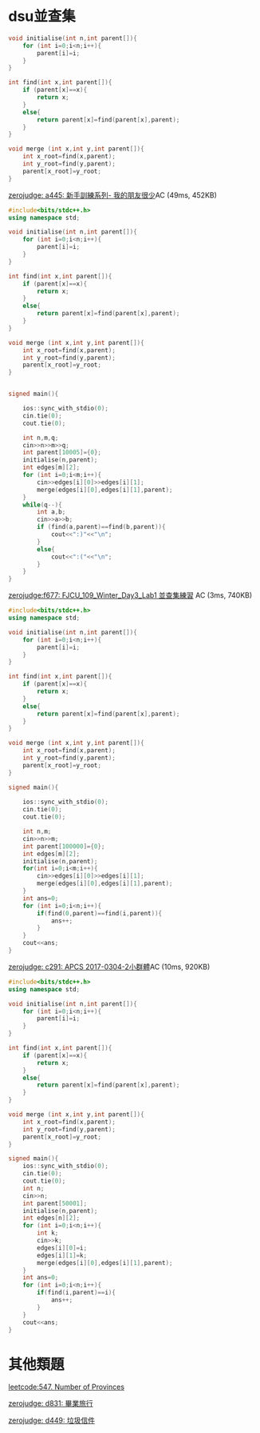 dsu並查集
==

```cpp
void initialise(int n,int parent[]){
    for (int i=0;i<n;i++){
        parent[i]=i;
    }
}

int find(int x,int parent[]){
    if (parent[x]==x){
        return x;
    }
    else{
        return parent[x]=find(parent[x],parent);
    }
}

void merge (int x,int y,int parent[]){
    int x_root=find(x,parent);
    int y_root=find(y,parent);
    parent[x_root]=y_root;   
}
```
[zerojudge: a445: 新手訓練系列- 我的朋友很少](https://zerojudge.tw/ShowProblem?problemid=a445)AC (49ms, 452KB)
```cpp
#include<bits/stdc++.h>
using namespace std;

void initialise(int n,int parent[]){
    for (int i=0;i<n;i++){
        parent[i]=i;
    }
}

int find(int x,int parent[]){
    if (parent[x]==x){
        return x;
    }
    else{
        return parent[x]=find(parent[x],parent);
    }
}

void merge (int x,int y,int parent[]){
    int x_root=find(x,parent);
    int y_root=find(y,parent);
    parent[x_root]=y_root;   
}


signed main(){

    ios::sync_with_stdio(0);
    cin.tie(0);
    cout.tie(0);

    int n,m,q;                
    cin>>n>>m>>q;
    int parent[10005]={0};
    initialise(n,parent);
    int edges[m][2];
    for (int i=0;i<m;i++){
        cin>>edges[i][0]>>edges[i][1];
        merge(edges[i][0],edges[i][1],parent);
    }
    while(q--){
        int a,b;
        cin>>a>>b;
        if (find(a,parent)==find(b,parent)){
            cout<<":)"<<"\n";
        }
        else{
            cout<<":("<<"\n";
        }
    }
}
```


[zerojudge:f677: FJCU_109_Winter_Day3_Lab1 並查集練習](https://zerojudge.tw/ShowProblem?problemid=f677)	AC (3ms, 740KB)

```cpp
#include<bits/stdc++.h>
using namespace std;

void initialise(int n,int parent[]){
    for (int i=0;i<n;i++){
        parent[i]=i;
    }
}

int find(int x,int parent[]){
    if (parent[x]==x){
        return x;
    }
    else{
        return parent[x]=find(parent[x],parent);
    }
}

void merge (int x,int y,int parent[]){
    int x_root=find(x,parent);
    int y_root=find(y,parent);
    parent[x_root]=y_root;   
}

signed main(){
    
    ios::sync_with_stdio(0);
    cin.tie(0);
    cout.tie(0);

    int n,m;
    cin>>n>>m;
    int parent[100000]={0};
    int edges[m][2];
    initialise(n,parent);
    for(int i=0;i<m;i++){
        cin>>edges[i][0]>>edges[i][1];
        merge(edges[i][0],edges[i][1],parent);
    }
    int ans=0;
    for (int i=0;i<n;i++){
        if(find(0,parent)==find(i,parent)){
            ans++;
        }
    }
    cout<<ans;
}
```

[zerojudge: c291: APCS 2017-0304-2小群體](https://zerojudge.tw/ShowProblem?problemid=c291)AC (10ms, 920KB)

```cpp
#include<bits/stdc++.h>
using namespace std;

void initialise(int n,int parent[]){
    for (int i=0;i<n;i++){
        parent[i]=i;
    }
}

int find(int x,int parent[]){
    if (parent[x]==x){
        return x;
    }
    else{
        return parent[x]=find(parent[x],parent);
    }
}

void merge (int x,int y,int parent[]){
    int x_root=find(x,parent);
    int y_root=find(y,parent);
    parent[x_root]=y_root;   
}

signed main(){
    ios::sync_with_stdio(0);
    cin.tie(0);
    cout.tie(0);
    int n;
    cin>>n;
    int parent[50001];
    initialise(n,parent);
    int edges[n][2];
    for (int i=0;i<n;i++){
        int k;
        cin>>k;
        edges[i][0]=i;
        edges[i][1]=k;
        merge(edges[i][0],edges[i][1],parent);
    }
    int ans=0;
    for (int i=0;i<n;i++){
        if(find(i,parent)==i){
            ans++;
        }
    }
    cout<<ans;
}
```
 

其他類題
===
[leetcode:547. Number of Provinces](https://leetcode.com/problems/number-of-provinces/)

[zerojudge: d831: 畢業旅行](https://zerojudge.tw/ShowProblem?problemid=d831)

[zerojudge: d449: 垃圾信件](https://zerojudge.tw/ShowProblem?problemid=d449)
